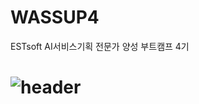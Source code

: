 # WASSUP4
ESTsoft AI서비스기획 전문가 양성 부트캠프 4기

# ![header](https://capsule-render.vercel.app/api?type=transparent&&fontColor=00498c&height=300&section=header&text=HI!I'M_JIHYEON!&fontSize=100)


